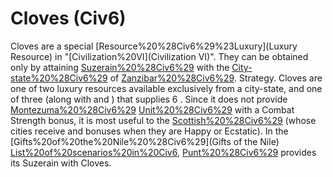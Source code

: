 # Cloves (Civ6)

 Cloves are a special [Resource%20%28Civ6%29%23Luxury](Luxury Resource) in "[Civilization%20VI](Civilization VI)". They can be obtained only by attaining [Suzerain%20%28Civ6%29](Suzerainty) with the [City-state%20%28Civ6%29](City-State) of [Zanzibar%20%28Civ6%29](Zanzibar).
Strategy.
 Cloves are one of two luxury resources available exclusively from a city-state, and one of three (along with and ) that supplies 6 . Since it does not provide [Montezuma%20%28Civ6%29](Montezuma's) [Unit%20%28Civ6%29](units) with a Combat Strength bonus, it is most useful to the [Scottish%20%28Civ6%29](Scots) (whose cities receive and bonuses when they are Happy or Ecstatic).
In the [Gifts%20of%20the%20Nile%20%28Civ6%29](Gifts of the Nile) [List%20of%20scenarios%20in%20Civ6](scenario), [Punt%20%28Civ6%29](Punt) provides its Suzerain with Cloves.